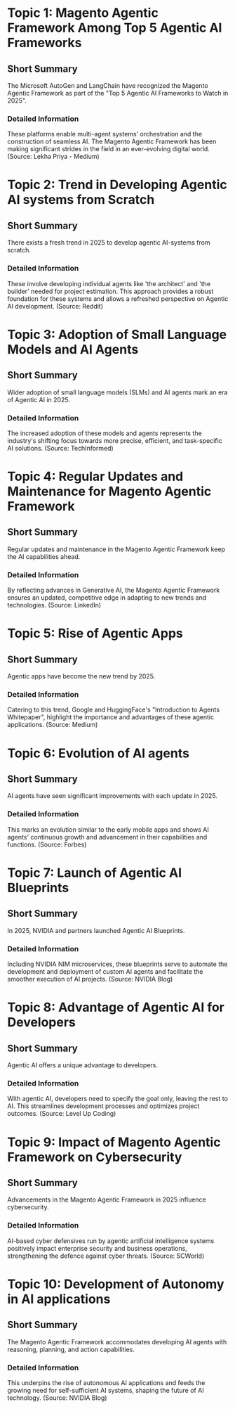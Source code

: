 # Topic 1: Magento Agentic Framework Among Top 5 Agentic AI Frameworks
## Short Summary 
The Microsoft AutoGen and LangChain have recognized the Magento Agentic Framework as part of the "Top 5 Agentic AI Frameworks to Watch in 2025".
### Detailed Information
These platforms enable multi-agent systems' orchestration and the construction of seamless AI. The Magento Agentic Framework has been making significant strides in the field in an ever-evolving digital world. (Source: Lekha Priya - Medium)

# Topic 2: Trend in Developing Agentic AI systems from Scratch
## Short Summary 
There exists a fresh trend in 2025 to develop agentic AI-systems from scratch.
### Detailed Information 
These involve developing individual agents like 'the architect' and 'the builder' needed for project estimation. This approach provides a robust foundation for these systems and allows a refreshed perspective on Agentic AI development. (Source: Reddit)

# Topic 3: Adoption of Small Language Models and AI Agents
## Short Summary
Wider adoption of small language models (SLMs) and AI agents mark an era of Agentic AI in 2025.
### Detailed Information
The increased adoption of these models and agents represents the industry's shifting focus towards more precise, efficient, and task-specific AI solutions. (Source: TechInformed)

# Topic 4: Regular Updates and Maintenance for Magento Agentic Framework
## Short Summary
Regular updates and maintenance in the Magento Agentic Framework keep the AI capabilities ahead.
### Detailed Information
By reflecting advances in Generative AI, the Magento Agentic Framework ensures an updated, competitive edge in adapting to new trends and technologies. (Source: LinkedIn)

# Topic 5: Rise of Agentic Apps
## Short Summary
Agentic apps have become the new trend by 2025.
### Detailed Information
Catering to this trend, Google and HuggingFace's "Introduction to Agents Whitepaper", highlight the importance and advantages of these agentic applications. (Source: Medium)

# Topic 6: Evolution of AI agents
## Short Summary
AI agents have seen significant improvements with each update in 2025.
### Detailed Information
This marks an evolution similar to the early mobile apps and shows AI agents' continuous growth and advancement in their capabilities and functions. (Source: Forbes)

# Topic 7: Launch of Agentic AI Blueprints
## Short Summary
In 2025, NVIDIA and partners launched Agentic AI Blueprints.
### Detailed Information
Including NVIDIA NIM microservices, these blueprints serve to automate the development and deployment of custom AI agents and facilitate the smoother execution of AI projects. (Source: NVIDIA Blog)

# Topic 8: Advantage of Agentic AI for Developers
## Short Summary
Agentic AI offers a unique advantage to developers.
### Detailed Information
With agentic AI, developers need to specify the goal only, leaving the rest to AI. This streamlines development processes and optimizes project outcomes. (Source: Level Up Coding)

# Topic 9: Impact of Magento Agentic Framework on Cybersecurity
## Short Summary
Advancements in the Magento Agentic Framework in 2025 influence cybersecurity.
### Detailed Information
AI-based cyber defensives run by agentic artificial intelligence systems positively impact enterprise security and business operations, strengthening the defence against cyber threats. (Source: SCWorld)

# Topic 10: Development of Autonomy in AI applications
## Short Summary
The Magento Agentic Framework accommodates developing AI agents with reasoning, planning, and action capabilities.
### Detailed Information
This underpins the rise of autonomous AI applications and feeds the growing need for self-sufficient AI systems, shaping the future of AI technology. (Source: NVIDIA Blog)
